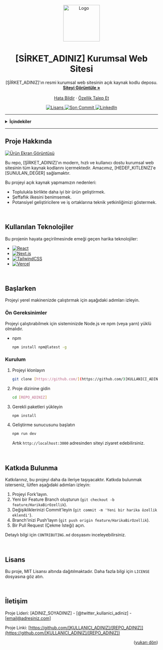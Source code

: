 <p align="center">
  <a href="[WEB_SITENIZIN_ADRESI]">
    <img src="[LOGO_URL'SI]" alt="Logo" width="120" height="120">
  </a>
</p>

<h1 align="center">[SİRKET_ADINIZ] Kurumsal Web Sitesi</h1>

<p align="center">
  [ŞİRKET_ADINIZ]'ın resmi kurumsal web sitesinin açık kaynak kodlu deposu.
  <br />
  <a href="[WEB_SITENIZIN_ADRESI]"><strong>Siteyi Görüntüle »</strong></a>
  <br />
  <br />
  <a href="https://github.com/[KULLANICI_ADINIZ]/[REPO_ADINIZ]/issues">Hata Bildir</a>
  ·
  <a href="https://github.com/[KULLANICI_ADINIZ]/[REPO_ADINIZ]/issues">Özellik Talep Et</a>
</p>

<p align="center">
  <a href="https://github.com/[KULLANICI_ADINIZ]/[REPO_ADINIZ]/blob/main/LICENSE">
    <img src="https://img.shields.io/github/license/[KULLANICI_ADINIZ]/[REPO_ADINIZ]?style=for-the-badge" alt="Lisans">
  </a>
  <a href="https://github.com/[KULLANICI_ADINIZ]/[REPO_ADINIZ]/commits/main">
    <img src="https://img.shields.io/github/last-commit/[KULLANICI_ADINIZ]/[REPO_ADINIZ]?style=for-the-badge" alt="Son Commit">
  </a>
  <a href="[LINKEDIN_URL'NIZ]">
    <img src="https://img.shields.io/badge/LinkedIn-0077B5?style=for-the-badge&logo=linkedin&logoColor=white" alt="LinkedIn">
  </a>
</p>

---

<details>
  <summary><strong>İçindekiler</strong></summary>
  <ol>
    <li><a href="#proje-hakkında">Proje Hakkında</a></li>
    <li><a href="#kullanılan-teknolojiler">Kullanılan Teknolojiler</a></li>
    <li><a href="#başlarken">Başlarken</a>
      <ul>
        <li><a href="#ön-gereksinimler">Ön Gereksinimler</a></li>
        <li><a href="#kurulum">Kurulum</a></li>
      </ul>
    </li>
    <li><a href="#katkıda-bulunma">Katkıda Bulunma</a></li>
    <li><a href="#lisans">Lisans</a></li>
    <li><a href="#iletişim">İletişim</a></li>
  </ol>
</details>

---

## Proje Hakkında

[![Ürün Ekran Görüntüsü][product-screenshot]]([WEB_SITENIZIN_ADRESI])

Bu repo, [ŞİRKET_ADINIZ]'ın modern, hızlı ve kullanıcı dostu kurumsal web sitesinin tüm kaynak kodlarını içermektedir. Amacımız, [HEDEF_KITLENIZ]'e [SUNULAN_DEGER] sağlamaktır.

Bu projeyi açık kaynak yapmamızın nedenleri:
* Toplulukla birlikte daha iyi bir ürün geliştirmek.
* Şeffaflık ilkesini benimsemek.
* Potansiyel geliştiricilere ve iş ortaklarına teknik yetkinliğimizi göstermek.

<br>

## Kullanılan Teknolojiler

Bu projenin hayata geçirilmesinde emeği geçen harika teknolojiler:

* [![React][React.js]][React-url]
* [![Next.js][Next.js]][Next-url]
* [![TailwindCSS][TailwindCSS]][Tailwind-url]
* [![Vercel][Vercel]][Vercel-url]

<br>

## Başlarken

Projeyi yerel makinenizde çalıştırmak için aşağıdaki adımları izleyin.

### Ön Gereksinimler

Projeyi çalıştırabilmek için sisteminizde Node.js ve npm (veya yarn) yüklü olmalıdır.
* npm
    ```sh
    npm install npm@latest -g
    ```

### Kurulum

1.  Projeyi klonlayın
    ```sh
    git clone [https://github.com/](https://github.com/)[KULLANICI_ADINIZ]/[REPO_ADINIZ].git
    ```
2.  Proje dizinine gidin
    ```sh
    cd [REPO_ADINIZ]
    ```
3.  Gerekli paketleri yükleyin
    ```sh
    npm install
    ```
4.  Geliştirme sunucusunu başlatın
    ```sh
    npm run dev
    ```
    Artık `http://localhost:3000` adresinden siteyi ziyaret edebilirsiniz.

<br>

## Katkıda Bulunma

Katkılarınız, bu projeyi daha da ileriye taşıyacaktır. Katkıda bulunmak isterseniz, lütfen aşağıdaki adımları izleyin:

1.  Projeyi Fork'layın.
2.  Yeni bir Feature Branch oluşturun (`git checkout -b feature/HarikaBirOzellik`).
3.  Değişikliklerinizi Commit'leyin (`git commit -m 'Yeni bir harika özellik eklendi'`).
4.  Branch'inizi Push'layın (`git push origin feature/HarikaBirOzellik`).
5.  Bir Pull Request (Çekme İsteği) açın.

Detaylı bilgi için `CONTRIBUTING.md` dosyasını inceleyebilirsiniz.

<br>

## Lisans

Bu proje, MIT Lisansı altında dağıtılmaktadır. Daha fazla bilgi için `LICENSE` dosyasına göz atın.

<br>

## İletişim

Proje Lideri: [ADINIZ_SOYADINIZ] - [@twitter_kullanici_adiniz] - [email@adresiniz.com]

Proje Linki: [https://github.com/[KULLANICI_ADINIZ]/[REPO_ADINIZ]](https://github.com/[KULLANICI_ADINIZ]/[REPO_ADINIZ])

<p align="right">(<a href="#readme-top">yukarı dön</a>)</p>

[product-screenshot]: [EKRAN_GÖRÜNTÜSÜ_URL'Sİ]
[React.js]: https://img.shields.io/badge/React-20232A?style=for-the-badge&logo=react&logoColor=61DAFB
[React-url]: https://reactjs.org/
[Next.js]: https://img.shields.io/badge/next.js-000000?style=for-the-badge&logo=nextdotjs&logoColor=white
[Next-url]: https://nextjs.org/
[TailwindCSS]: https://img.shields.io/badge/tailwindcss-%2338B2AC.svg?style=for-the-badge&logo=tailwind-css&logoColor=white
[Tailwind-url]: https://tailwindcss.com/
[Vercel]: https://img.shields.io/badge/Vercel-000000?style=for-the-badge&logo=vercel&logoColor=white
[Vercel-url]: https://vercel.com/

